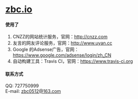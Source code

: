 [zbc.io](http://zbc.io)
================

#### 使用了
1. CNZZ的网站统计服务，官网：http://cnzz.com  
2. 友言的网友评论服务，官网：http://www.uyan.cc  
3. Google 的Adsense广告，官网：https://www.google.com/adsense/login/zh_CN   
4. 自动构建工具：Travis CI，官网：https://www.travis-ci.org  

#### 联系方式
QQ: 727750999  
E-mail: zbc0512@163.com  

